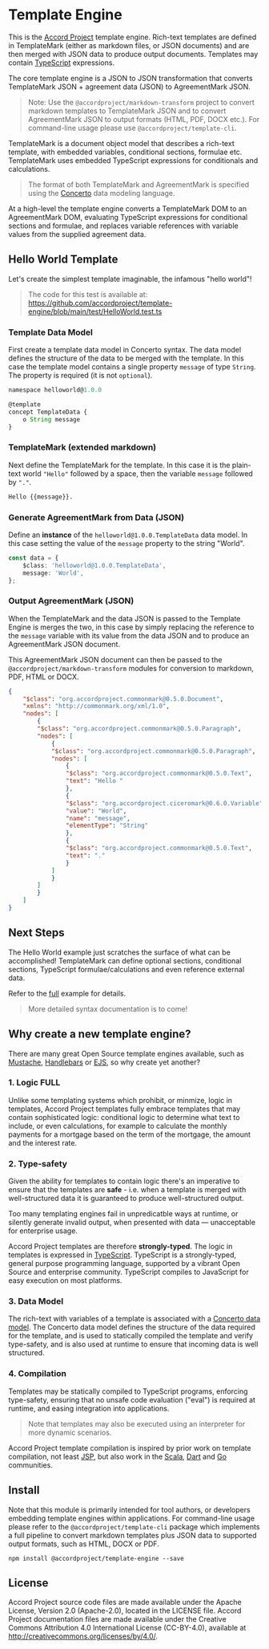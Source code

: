 # Template Engine

This is the [Accord Project](https://accordproject.org) template engine. Rich-text templates are defined in TemplateMark (either as markdown files, or JSON documents) and are then merged with JSON data to produce output documents. Templates may contain [TypeScript](https://www.typescriptlang.org) expressions.

The core template engine is a JSON to JSON transformation that converts TemplateMark JSON + agreement data (JSON) to AgreementMark JSON.

> Note: Use the `@accordproject/markdown-transform` project to convert markdown templates to TemplateMark JSON and to convert AgreementMark JSON to output formats (HTML, PDF, DOCX etc.). For command-line usage please use `@accordproject/template-cli`.

TemplateMark is a document object model that describes a rich-text template, with embedded variables, conditional sections, formulae etc. TemplateMark uses embedded TypeScript expressions for conditionals and calculations.

> The format of both TemplateMark and AgreementMark is specified using the [Concerto](https://concerto.accordproject.org) data modeling language.

At a high-level the template engine converts a TemplateMark DOM to an AgreementMark DOM, evaluating TypeScript expressions for conditional sections and formulae, and replaces variable references with variable values from the supplied agreement data.

## Hello World Template

Let's create the simplest template imaginable, the infamous "hello world"!

> The code for this test is available at: https://github.com/accordproject/template-engine/blob/main/test/HelloWorld.test.ts

### Template Data Model

First create a template data model in Concerto syntax. The data model defines the structure of the data to be merged with the template. In this case the template model contains a single property `message` of type `String`. The property is required (it is not `optional`).

```javascript
namespace helloworld@1.0.0

@template
concept TemplateData {
    o String message
}
```

### TemplateMark (extended markdown)

Next define the TemplateMark for the template. In this case it is the plain-text world `"Hello"` followed by a space, then the variable `message` followed by `"."`.

```markdown
Hello {{message}}.
```

### Generate AgreementMark from Data (JSON)

Define an **instance** of the `helloworld@1.0.0.TemplateData` data model. In this case setting the value of the `message` property to the string "World".

```typescript
const data = {
    $class: 'helloworld@1.0.0.TemplateData',
    message: 'World',
};
```
### Output AgreementMark (JSON)

When the TemplateMark and the data JSON is passed to the Template Engine is merges the two, in this case by simply replacing the reference to the `message` variable with its value from the data JSON and to produce an AgreementMark JSON document.

This AgreementMark JSON document can then be passed to the `@accordproject/markdown-transform` modules for conversion to markdown, PDF, HTML or DOCX.

```json
{
    "$class": "org.accordproject.commonmark@0.5.0.Document",
    "xmlns": "http://commonmark.org/xml/1.0",
    "nodes": [
        {
        "$class": "org.accordproject.commonmark@0.5.0.Paragraph",
        "nodes": [
            {
            "$class": "org.accordproject.commonmark@0.5.0.Paragraph",
            "nodes": [
                {
                "$class": "org.accordproject.commonmark@0.5.0.Text",
                "text": "Hello "
                },
                {
                "$class": "org.accordproject.ciceromark@0.6.0.Variable",
                "value": "World",
                "name": "message",
                "elementType": "String"
                },
                {
                "$class": "org.accordproject.commonmark@0.5.0.Text",
                "text": "."
                }
            ]
            }
        ]
        }
    ]
}
```

## Next Steps

The Hello World example just scratches the surface of what can be accomplished! TemplateMark can define optional sections, conditional sections, TypeScript formulae/calculations and even reference external data.

Refer to the [full](https://github.com/accordproject/template-engine/tree/main/test/templates/full) example for details. 

> More detailed syntax documentation is to come!

## Why create a new template engine?

There are many great Open Source template engines available, such as [Mustache](https://mustache.github.io), [Handlebars](https://handlebarsjs.com) or [EJS](https://ejs.co), so why create yet another?

### 1. Logic FULL

Unlike some templating systems which prohibit, or minmize, logic in templates, Accord Project templates fully embrace templates that may contain sophisticated logic: conditional logic to determine what text to include, or even calculations, for example to calculate the monthly payments for a mortgage based on the term of the mortgage, the amount and the interest rate.

### 2. Type-safety

Given the ability for templates to contain logic there's an imperative to ensure that the templates are **safe** - i.e. when a template is merged with well-structured data it is guaranteed to produce well-structured output.

Too many templating engines fail in unpredicatble ways at runtime, or silently generate invalid output, when presented with data — unacceptable for enterprise usage.

Accord Project templates are therefore **strongly-typed**. The logic in templates is expressed in [TypeScript](https://www.typescriptlang.org). TypeScript is a strongly-typed, general purpose programming language, supported by a vibrant Open Source and enterprise community. TypeScript compiles to JavaScript for easy execution on most platforms.

### 3. Data Model

The rich-text with variables of a template is associated with a [Concerto data model](https://concerto.accordproject.org). The Concerto data model defines the structure of the data required for the template, and is used to statically compiled the template and verify type-safety, and is also used at runtime to ensure that incoming data is well structured.

### 4. Compilation

Templates may be statically compiled to TypeScript programs, enforcing type-safety, ensuring that no unsafe code evaluation ("eval") is required at runtime, and easing integration into applications.

> Note that templates may also be executed using an interpreter for more dynamic scenarios.

Accord Project template compilation is inspired by prior work on template compilation, not least [JSP](https://gist.github.com/sunfmin/5124605), but also work in the [Scala](https://www.playframework.com/documentation/2.1.0/ScalaTemplates), [Dart](http://blog.sethladd.com/2012/03/first-look-at-darts-html-template.html) and [Go](http://sunfmin.com/2013/03/22/a-compiled-template-for-golang.html) communities.

## Install

Note that this module is primarily intended for tool authors, or developers embedding template engines within applications. For command-line usage please refer to the `@accordproject/template-cli` package which implements a full pipeline to convert markdown templates plus JSON data to supported output formats, such as HTML, DOCX or PDF.

```
npm install @accordproject/template-engine --save
```

## License <a name="license"></a>
Accord Project source code files are made available under the Apache License, Version 2.0 (Apache-2.0), located in the LICENSE file. Accord Project documentation files are made available under the Creative Commons Attribution 4.0 International License (CC-BY-4.0), available at http://creativecommons.org/licenses/by/4.0/.

